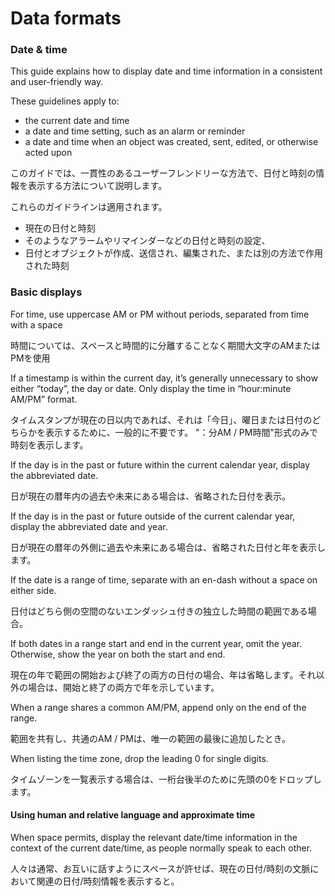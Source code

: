 Data formats
===

### Date & time

This guide explains how to display date and time information in a consistent and user-friendly way.

These guidelines apply to:

* the current date and time
* a date and time setting, such as an alarm or reminder
* a date and time when an object was created, sent, edited, or otherwise acted upon

このガイドでは、一貫性のあるユーザーフレンドリーな方法で、日付と時刻の情報を表示する方法について説明します。

これらのガイドラインは適用されます。

* 現在の日付と時刻
* そのようなアラームやリマインダーなどの日付と時刻の設定、
* 日付とオブジェクトが作成、送信され、編集された、または別の方法で作用された時刻

### Basic displays

For time, use uppercase AM or PM without periods, separated from time with a space

時間については、スペースと時間的に分離することなく期間大文字のAMまたはPMを使用

If a timestamp is within the current day,  it’s generally unnecessary to show either “today”, the day or date. Only display the time in “hour:minute AM/PM” format.

タイムスタンプが現在の日以内であれば、それは「今日」、曜日または日付のどちらかを表示するために、一般的に不要です。 "：分AM / PM時間"形式のみで時刻を表示します。

If the day is in the past or future within the current calendar year, display the abbreviated date.

日が現在の暦年内の過去や未来にある場合は、省略された日付を表示。

If the day is in the past or future outside of the current calendar year, display the abbreviated date and year.

日が現在の暦年の外側に過去や未来にある場合は、省略された日付と年を表示します。

If the date is a range of time, separate with an en-dash without a space on either side.

日付はどちら側の空間のないエンダッシュ付きの独立した時間の範囲である場合。

If both dates in a range start and end in the current year, omit the year. Otherwise, show the year on both the start and end.

現在の年で範囲の開始および終了の両方の日付の場合、年は省略します。それ以外の場合は、開始と終了の両方で年を示しています。

When a range shares a common AM/PM, append only on the end of the range.

範囲を共有し、共通のAM / PMは、唯一の範囲の最後に追加したとき。

When listing the time zone, drop the leading 0 for single digits.

タイムゾーンを一覧表示する場合は、一桁台後半のために先頭の0をドロップします。

#### Using human and relative language and approximate time

When space permits, display the relevant date/time information in the context of the current date/time, as people normally speak to each other.

人々は通常、お互いに話すようにスペースが許せば、現在の日付/時刻の文脈において関連の日付/時刻情報を表示すると。